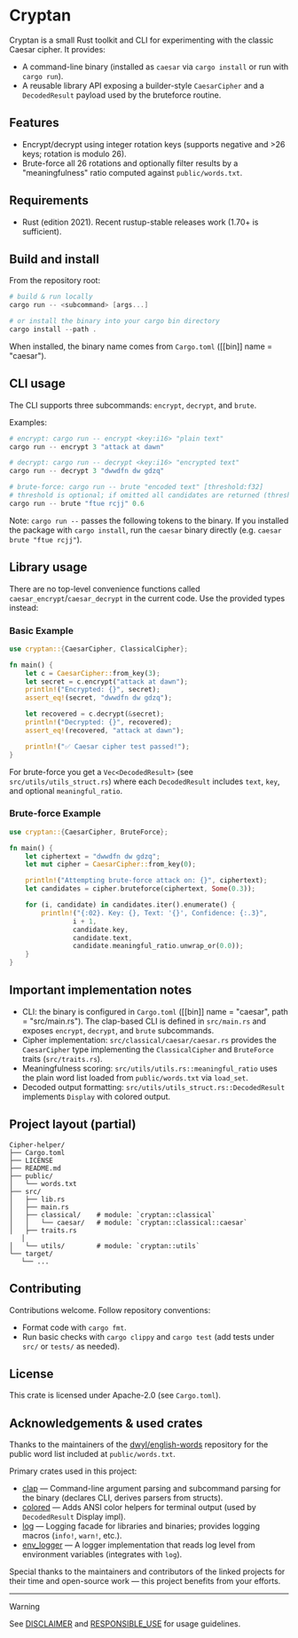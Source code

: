 # Cryptan

Cryptan is a small Rust toolkit and CLI for experimenting with the classic Caesar cipher. It provides:

- A command-line binary (installed as `caesar` via `cargo install` or run with `cargo run`).
- A reusable library API exposing a builder-style `CaesarCipher` and a `DecodedResult` payload used by the bruteforce routine.

## Features

- Encrypt/decrypt using integer rotation keys (supports negative and >26 keys; rotation is modulo 26).
- Brute-force all 26 rotations and optionally filter results by a "meaningfulness" ratio computed against `public/words.txt`.

## Requirements

- Rust (edition 2021). Recent rustup-stable releases work (1.70+ is sufficient).

## Build and install

From the repository root:

```powershell
# build & run locally
cargo run -- <subcommand> [args...]

# or install the binary into your cargo bin directory
cargo install --path .
```

When installed, the binary name comes from `Cargo.toml` ([[bin]] name = "caesar").

## CLI usage

The CLI supports three subcommands: `encrypt`, `decrypt`, and `brute`.

Examples:

```powershell
# encrypt: cargo run -- encrypt <key:i16> "plain text"
cargo run -- encrypt 3 "attack at dawn"

# decrypt: cargo run -- decrypt <key:i16> "encrypted text"
cargo run -- decrypt 3 "dwwdfn dw gdzq"

# brute-force: cargo run -- brute "encoded text" [threshold:f32]
# threshold is optional; if omitted all candidates are returned (threshold defaults to 0.0)
cargo run -- brute "ftue rcjj" 0.6
```

Note: `cargo run --` passes the following tokens to the binary. If you installed the package with `cargo install`, run the `caesar` binary directly (e.g. `caesar brute "ftue rcjj"`).

## Library usage

There are no top-level convenience functions called `caesar_encrypt`/`caesar_decrypt` in the current code. Use the provided types instead:

### Basic Example

```rust
use cryptan::{CaesarCipher, ClassicalCipher};

fn main() {
    let c = CaesarCipher::from_key(3);
    let secret = c.encrypt("attack at dawn");
    println!("Encrypted: {}", secret);
    assert_eq!(secret, "dwwdfn dw gdzq");

    let recovered = c.decrypt(&secret);
    println!("Decrypted: {}", recovered);
    assert_eq!(recovered, "attack at dawn");

    println!("✅ Caesar cipher test passed!");
}
```

For brute-force you get a `Vec<DecodedResult>` (see `src/utils/utils_struct.rs`) where each `DecodedResult` includes `text`, `key`, and optional `meaningful_ratio`.

### Brute-force Example

```rust
use cryptan::{CaesarCipher, BruteForce};

fn main() {
    let ciphertext = "dwwdfn dw gdzq";
    let mut cipher = CaesarCipher::from_key(0);

    println!("Attempting brute-force attack on: {}", ciphertext);
    let candidates = cipher.bruteforce(ciphertext, Some(0.3));

    for (i, candidate) in candidates.iter().enumerate() {
        println!("{:02}. Key: {}, Text: '{}', Confidence: {:.3}",
                i + 1,
                candidate.key,
                candidate.text,
                candidate.meaningful_ratio.unwrap_or(0.0));
    }
}
```

## Important implementation notes

- CLI: the binary is configured in `Cargo.toml` ([[bin]] name = "caesar", path = "src/main.rs"). The clap-based CLI is defined in `src/main.rs` and exposes `encrypt`, `decrypt`, and `brute` subcommands.
- Cipher implementation: `src/classical/caesar/caesar.rs` provides the `CaesarCipher` type implementing the `ClassicalCipher` and `BruteForce` traits (`src/traits.rs`).
- Meaningfulness scoring: `src/utils/utils.rs::meaningful_ratio` uses the plain word list loaded from `public/words.txt` via `load_set`.
- Decoded output formatting: `src/utils/utils_struct.rs::DecodedResult` implements `Display` with colored output.

## Project layout (partial)

```
Cipher-helper/
├── Cargo.toml
├── LICENSE
├── README.md
├── public/
│   └── words.txt
├── src/
│   ├── lib.rs
│   ├── main.rs
│   ├── classical/    # module: `cryptan::classical`
│   │   └── caesar/   # module: `cryptan::classical::caesar`
│   ├── traits.rs
   │   
│   └── utils/        # module: `cryptan::utils`
└── target/
   └── ...
```

## Contributing

Contributions welcome. Follow repository conventions:

- Format code with `cargo fmt`.
- Run basic checks with `cargo clippy` and `cargo test` (add tests under `src/` or `tests/` as needed).

## License

This crate is licensed under Apache-2.0 (see `Cargo.toml`).

## Acknowledgements & used crates

Thanks to the maintainers of the [dwyl/english-words](https://github.com/dwyl/english-words) repository for the public word list included at `public/words.txt`.

Primary crates used in this project:

- [clap](https://crates.io/crates/clap) — Command-line argument parsing and subcommand parsing for the binary (declares CLI, derives parsers from structs).
- [colored](https://crates.io/crates/colored) — Adds ANSI color helpers for terminal output (used by `DecodedResult` Display impl).
- [log](https://crates.io/crates/log) — Logging facade for libraries and binaries; provides logging macros (`info!`, `warn!`, etc.).
- [env_logger](https://crates.io/crates/env_logger) — A logger implementation that reads log level from environment variables (integrates with `log`).

Special thanks to the maintainers and contributors of the linked projects for their time and open-source work — this project benefits from your efforts.

---

> [!WARNING]
> See [DISCLAIMER](./DISCLAIMER.md) and [RESPONSIBLE_USE](./RESPONSIBLE_USE.md) for usage guidelines.
